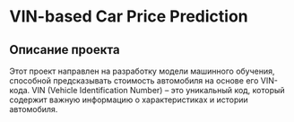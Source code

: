 # VIN-based Car Price Prediction

## Описание проекта
Этот проект направлен на разработку модели машинного обучения, способной предсказывать стоимость автомобиля на основе его VIN-кода. VIN (Vehicle Identification Number) – это уникальный код, который содержит важную информацию о характеристиках и истории автомобиля.
